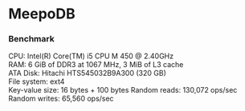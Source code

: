 MeepoDB
=======

### Benchmark
CPU: Intel(R) Core(TM) i5 CPU       M 450  @ 2.40GHz  
RAM: 6 GiB of DDR3 at 1067 MHz, 3 MiB of L3 cache  
ATA Disk: Hitachi HTS545032B9A300 (320 GB)  
File system: ext4  
Key-value size: 16 bytes + 100 bytes
Random reads: 130,072 ops/sec  
Random writes: 65,560 ops/sec  
